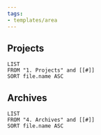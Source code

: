 ```yaml
---
tags:
- templates/area
---
```

## Projects
```dataview
LIST
FROM "1. Projects" and [[#]]
SORT file.name ASC
```
## Archives 
```dataview
LIST
FROM "4. Archives" and [[#]]
SORT file.name ASC
```